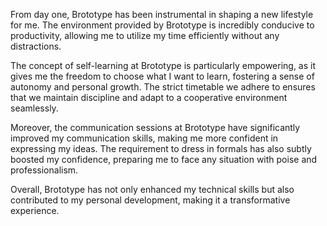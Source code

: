 From day one, Brototype has been instrumental in shaping a new lifestyle for me. The environment provided by Brototype is incredibly conducive to productivity, allowing me to utilize my time efficiently without any distractions.

The concept of self-learning at Brototype is particularly empowering, as it gives me the freedom to choose what I want to learn, fostering a sense of autonomy and personal growth. The strict timetable we adhere to ensures that we maintain discipline and adapt to a cooperative environment seamlessly.

Moreover, the communication sessions at Brototype have significantly improved my communication skills, making me more confident in expressing my ideas. The requirement to dress in formals has also subtly boosted my confidence, preparing me to face any situation with poise and professionalism.

Overall, Brototype has not only enhanced my technical skills but also contributed to my personal development, making it a transformative experience.